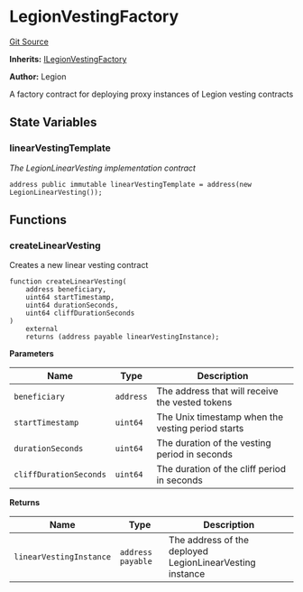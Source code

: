 # LegionVestingFactory
[Git Source](https://github.com/Legion-Team/evm-contracts/blob/ac3edaa080a44c4acca1531370a76a05f05491f5/src/LegionVestingFactory.sol)

**Inherits:**
[ILegionVestingFactory](/src/interfaces/ILegionVestingFactory.sol/interface.ILegionVestingFactory.md)

**Author:**
Legion

A factory contract for deploying proxy instances of Legion vesting contracts


## State Variables
### linearVestingTemplate
*The LegionLinearVesting implementation contract*


```solidity
address public immutable linearVestingTemplate = address(new LegionLinearVesting());
```


## Functions
### createLinearVesting

Creates a new linear vesting contract


```solidity
function createLinearVesting(
    address beneficiary,
    uint64 startTimestamp,
    uint64 durationSeconds,
    uint64 cliffDurationSeconds
)
    external
    returns (address payable linearVestingInstance);
```
**Parameters**

|Name|Type|Description|
|----|----|-----------|
|`beneficiary`|`address`|The address that will receive the vested tokens|
|`startTimestamp`|`uint64`|The Unix timestamp when the vesting period starts|
|`durationSeconds`|`uint64`|The duration of the vesting period in seconds|
|`cliffDurationSeconds`|`uint64`|The duration of the cliff period in seconds|

**Returns**

|Name|Type|Description|
|----|----|-----------|
|`linearVestingInstance`|`address payable`|The address of the deployed LegionLinearVesting instance|


